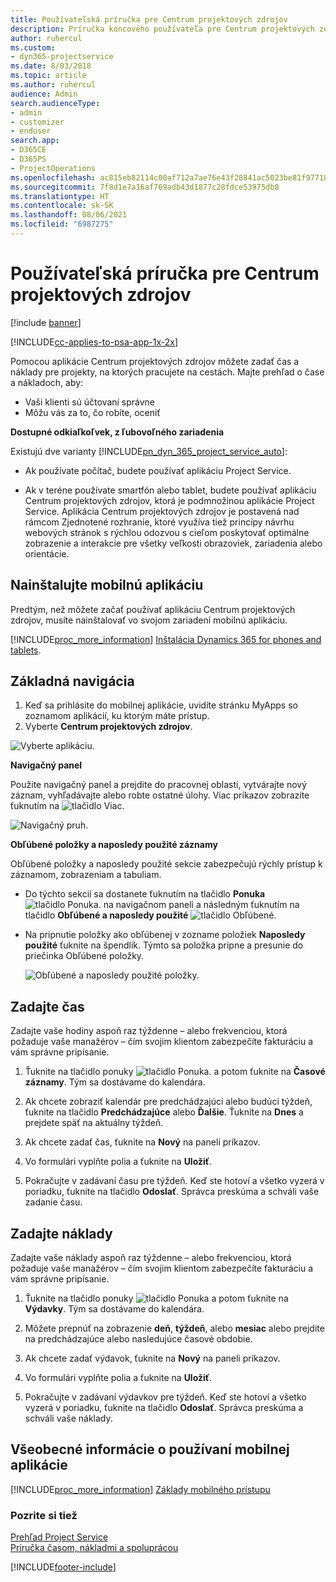 ```yaml
---
title: Používateľská príručka pre Centrum projektových zdrojov
description: Príručka koncového používateľa pre Centrum projektových zdrojov pre Project Service
author: ruhercul
ms.custom:
- dyn365-projectservice
ms.date: 8/03/2018
ms.topic: article
ms.author: ruhercul
audience: Admin
search.audienceType:
- admin
- customizer
- enduser
search.app:
- D365CE
- D365PS
- ProjectOperations
ms.openlocfilehash: ac815eb82114c00af712a7ae76e43f28841ac5023be81f97718dc7ce529e1d34
ms.sourcegitcommit: 7f8d1e7a16af769adb43d1877c28fdce53975db8
ms.translationtype: HT
ms.contentlocale: sk-SK
ms.lasthandoff: 08/06/2021
ms.locfileid: "6987275"
---
```

# <a name="user-guide-for-project-resource-hub"></a>Používateľská príručka pre Centrum projektových zdrojov

[!include [banner](../includes/psa-now-project-operations.md)]

[!INCLUDE[cc-applies-to-psa-app-1x-2x](../includes/cc-applies-to-psa-app-1x-2x.md)]

Pomocou aplikácie Centrum projektových zdrojov môžete zadať čas a náklady pre projekty, na ktorých pracujete na cestách. Majte prehľad o čase a nákladoch, aby:

- Vaši klienti sú účtovaní správne
- Môžu vás za to, čo robíte, oceniť

**Dostupné odkiaľkoľvek, z ľubovoľného zariadenia**

Existujú dve varianty [!INCLUDE[pn_dyn_365_project_service_auto](../includes/pn-dyn-365-project-service-auto.md)]: 

- Ak používate počítač, budete používať aplikáciu Project Service. 

- Ak v teréne používate smartfón alebo tablet, budete používať aplikáciu Centrum projektových zdrojov, ktorá je podmnožinou aplikácie Project Service. Aplikácia Centrum projektových zdrojov je postavená nad rámcom Zjednotené rozhranie, ktoré využíva tiež princípy návrhu webových stránok s rýchlou odozvou s cieľom poskytovať optimálne zobrazenie a interakcie pre všetky veľkosti obrazoviek, zariadenia alebo orientácie. 


## <a name="install-the-mobile-app"></a>Nainštalujte mobilnú aplikáciu 
Predtým, než môžete začať používať aplikáciu Centrum projektových zdrojov, musíte nainštalovať vo svojom zariadení mobilnú aplikáciu. 

[!INCLUDE[proc_more_information](../includes/proc-more-information.md)] [Inštalácia Dynamics 365 for phones and tablets](/dynamics365/mobile-app/install-dynamics-365-for-phones-and-tablets).

## <a name="basic-navigation"></a>Základná navigácia
1.  Keď sa prihlásite do mobilnej aplikácie, uvidíte stránku MyApps so zoznamom aplikácií, ku ktorým máte prístup. 
2.  Vyberte **Centrum projektových zdrojov**.

![Vyberte aplikáciu.](media/chooseApp_1.png "Vybrať aplikáciu")

**Navigačný panel**

Použite navigačný panel a prejdite do pracovnej oblasti, vytvárajte nový záznam, vyhľadávajte alebo robte ostatné úlohy. Viac príkazov zobrazíte ťuknutím na ![tlačidlo Viac.](media/MoreButton.png "Tlačidlo Viac")

![Navigačný pruh.](media/NavBar_2.png "Navigačný pruh")

**Obľúbené položky a naposledy použité záznamy**

Obľúbené položky a naposledy použité sekcie zabezpečujú rýchly prístup k záznamom, zobrazeniam a tabuliam. 

- Do týchto sekcií sa dostanete ťuknutím na tlačidlo **Ponuka** ![tlačidlo Ponuka.](media/MenuButton.png "Tlačidlo ponuky") na navigačnom paneli a následným ťuknutím na tlačidlo **Obľúbené a naposledy použité** ![tlačidlo Obľúbené](media/FavButton.png "Tlačidlo FAV").

- Na pripnutie položky ako obľúbenej v zozname položiek **Naposledy použité** ťuknite na špendlík. Týmto sa položka pripne a presunie do priečinka Obľúbené položky.

  ![Obľúbené a naposledy použité položky.](media/Favs_3.png "Obľúbené a naposledy použité položky")
 
## <a name="enter-time"></a>Zadajte čas
Zadajte vaše hodiny aspoň raz týždenne – alebo frekvenciou, ktorá požaduje vaše manažérov – čím svojim klientom zabezpečíte fakturáciu a vám správne pripísanie.

1. Ťuknite na tlačidlo ponuky ![tlačidlo Ponuka.](media/MenuButton.png "Tlačidlo ponuky") a potom ťuknite na **Časové záznamy**. Tým sa dostávame do kalendára.

2. Ak chcete zobraziť kalendár pre predchádzajúci alebo budúci týždeň, ťuknite na tlačidlo **Predchádzajúce** alebo **Ďalšie**. Ťuknite na **Dnes** a prejdete späť na aktuálny týždeň.

3. Ak chcete zadať čas, ťuknite na **Nový** na paneli príkazov. 

4. Vo formulári vyplňte polia a ťuknite na **Uložiť**.

5. Pokračujte v zadávaní času pre týždeň. Keď ste hotoví a všetko vyzerá v poriadku, ťuknite na tlačidlo **Odoslať**. Správca preskúma a schváli vaše zadanie času.

## <a name="enter-expenses"></a>Zadajte náklady 
Zadajte vaše náklady aspoň raz týždenne – alebo frekvenciou, ktorá požaduje vaše manažérov – čím svojim klientom zabezpečíte fakturáciu a vám správne pripísanie.

1. Ťuknite na tlačidlo ponuky ![tlačidlo Ponuka](media/MenuButton.png "Tlačidlo ponuky") a potom ťuknite na **Výdavky**. Tým sa dostávame do kalendára.

2. Môžete prepnúť na zobrazenie **deň**, **týždeň**, alebo **mesiac** alebo prejdite na predchádzajúce alebo nasledujúce časové obdobie. 

3. Ak chcete zadať výdavok, ťuknite na **Nový** na paneli príkazov. 

4. Vo formulári vyplňte polia a ťuknite na **Uložiť**.

5. Pokračujte v zadávaní výdavkov pre týždeň. Keď ste hotoví a všetko vyzerá v poriadku, ťuknite na tlačidlo **Odoslať**. Správca preskúma a schváli vaše náklady.

## <a name="general-information-on-how-to-use-the-mobile-app"></a>Všeobecné informácie o používaní mobilnej aplikácie 
[!INCLUDE[proc_more_information](../includes/proc-more-information.md)] [Základy mobilného prístupu](/dynamics365/mobile-app/dynamics-365-phones-tablets-users-guide)

### <a name="see-also"></a>Pozrite si tiež  
 [Prehľad Project Service](../psa/overview.md)   
 [Príručka časom, nákladmi a spoluprácou](../psa/time-expense-collaboration-guide.md)   
 


[!INCLUDE[footer-include](../includes/footer-banner.md)]